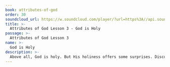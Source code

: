 ```yaml
---
book: attributes-of-god
order: 30
soundcloud_url: https://w.soundcloud.com/player/?url=https%3A//api.soundcloud.com/tracks/
title: >-
  Attributes of God Lesson 3 - God is Holy
passage: >-
  Attributes of God Lesson 3
name: >-
  God is Holy
description: >-
  Above all, God is holy. But His holiness offers some surprises. Discover what holiness means as it relates to God and humankind.
---
```


